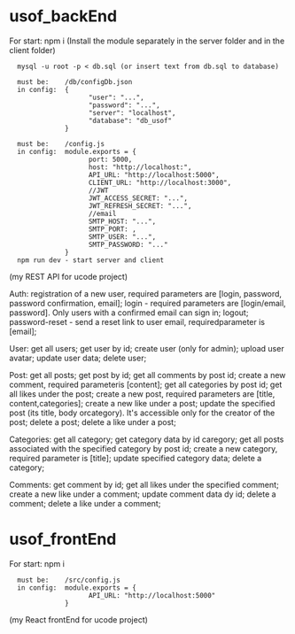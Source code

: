 # usof_backEnd
For start:
      npm i (Install the module separately in the server folder and in the client folder)

      mysql -u root -p < db.sql (or insert text from db.sql to database)

      must be:    /db/configDb.json
      in config:  {
                        "user": "...",
                        "password": "...",
                        "server": "localhost",
                        "database": "db_usof"
                  }

      must be:    /config.js 
      in config:  module.exports = {
                        port: 5000,
                        host: "http://localhost:",
                        API_URL: "http://localhost:5000",
                        CLIENT_URL: "http://localhost:3000",
                        //JWT
                        JWT_ACCESS_SECRET: "...",
                        JWT_REFRESH_SECRET: "...",
                        //email
                        SMTP_HOST: "...",
                        SMTP_PORT: ,
                        SMTP_USER: "...",
                        SMTP_PASSWORD: "..."
                  }
      npm run dev - start server and client
      
(my REST API for ucode project)

Auth:
      registration of a new user, required parameters are [login, password, password confirmation, email];
      login - required parameters are [login/email, password]. Only users with a confirmed email can sign in;
      logout;
      password-reset - send a reset link to user email, requiredparameter is [email];
      
User:
      get all users;
      get user by id;
      create user (only for admin);
      upload user avatar;
      update user data;
      delete user;
      
Post:
      get all posts;
      get post by id;
      get all comments by post id;
      create a new comment, required parameteris [content];
      get all categories by post id;
      get all likes under the post;
      create a new post, required parameters are [title, content,categories];
      create a new like under a post;
      update the specified post (its title, body orcategory). It's accessible only for the creator of the post;
      delete a post;
      delete a like under a post;
      
Categories:
      get all category;
      get category data by id caregory;
      get all posts associated with the specified category by post id;
      create a new category, required parameter is [title];
      update specified category data;
      delete a category;
      
Comments:
      get comment by id;
      get all likes under the specified comment;
      create a new like under a comment;
      update comment data dy id;
      delete a comment;
      delete a like under a comment;

# usof_frontEnd
For start:
      npm i

      must be:    /src/config.js 
      in config:  module.exports = {
                        API_URL: "http://localhost:5000"
                  }
                  
(my React frontEnd for ucode project)
